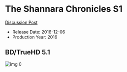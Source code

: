 # The Shannara Chronicles S1

[Discussion Post](https://www.avsforum.com/threads/bass-eq-for-filtered-movies.2995212/post-59354672)

* Release Date: 2016-12-06
* Production Year: 2016

## BD/TrueHD 5.1

![img 0](https://i.imgur.com/uh67dp7.jpg)

